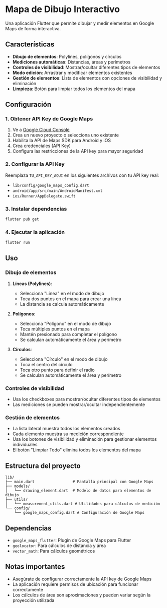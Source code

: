 # Mapa de Dibujo Interactivo

Una aplicación Flutter que permite dibujar y medir elementos en Google Maps de forma interactiva.

## Características

- **Dibujo de elementos**: Polylines, polígonos y círculos
- **Mediciones automáticas**: Distancias, áreas y perímetros
- **Controles de visibilidad**: Mostrar/ocultar diferentes tipos de elementos
- **Modo edición**: Arrastrar y modificar elementos existentes
- **Gestión de elementos**: Lista de elementos con opciones de visibilidad y eliminación
- **Limpieza**: Botón para limpiar todos los elementos del mapa

## Configuración

### 1. Obtener API Key de Google Maps

1. Ve a [Google Cloud Console](https://console.cloud.google.com/)
2. Crea un nuevo proyecto o selecciona uno existente
3. Habilita la API de Maps SDK para Android y iOS
4. Crea credenciales (API Key)
5. Configura las restricciones de la API key para mayor seguridad

### 2. Configurar la API Key

Reemplaza `TU_API_KEY_AQUI` en los siguientes archivos con tu API key real:

- `lib/config/google_maps_config.dart`
- `android/app/src/main/AndroidManifest.xml`
- `ios/Runner/AppDelegate.swift`

### 3. Instalar dependencias

```bash
flutter pub get
```

### 4. Ejecutar la aplicación

```bash
flutter run
```

## Uso

### Dibujo de elementos

1. **Líneas (Polylines)**:
   - Selecciona "Línea" en el modo de dibujo
   - Toca dos puntos en el mapa para crear una línea
   - La distancia se calcula automáticamente

2. **Polígonos**:
   - Selecciona "Polígono" en el modo de dibujo
   - Toca múltiples puntos en el mapa
   - Mantén presionado para completar el polígono
   - Se calculan automáticamente el área y perímetro

3. **Círculos**:
   - Selecciona "Círculo" en el modo de dibujo
   - Toca el centro del círculo
   - Toca otro punto para definir el radio
   - Se calculan automáticamente el área y perímetro

### Controles de visibilidad

- Usa los checkboxes para mostrar/ocultar diferentes tipos de elementos
- Las mediciones se pueden mostrar/ocultar independientemente

### Gestión de elementos

- La lista lateral muestra todos los elementos creados
- Cada elemento muestra su medición correspondiente
- Usa los botones de visibilidad y eliminación para gestionar elementos individuales
- El botón "Limpiar Todo" elimina todos los elementos del mapa

## Estructura del proyecto

```
lib/
├── main.dart                 # Pantalla principal con Google Maps
├── models/
│   └── drawing_element.dart  # Modelo de datos para elementos de dibujo
├── utils/
│   └── measurement_utils.dart # Utilidades para cálculos de medición
└── config/
    └── google_maps_config.dart # Configuración de Google Maps
```

## Dependencias

- `google_maps_flutter`: Plugin de Google Maps para Flutter
- `geolocator`: Para cálculos de distancia y área
- `vector_math`: Para cálculos geométricos

## Notas importantes

- Asegúrate de configurar correctamente la API key de Google Maps
- La aplicación requiere permisos de ubicación para funcionar correctamente
- Los cálculos de área son aproximaciones y pueden variar según la proyección utilizada
